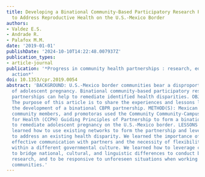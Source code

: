 ```yaml
---
title: Developing a Binational Community-Based Participatory Research Partnership
  to Address Reproductive Health on the U.S.-Mexico Border
authors:
- Valdez E.S.
- Andrade R.
- Palafox M.M.
date: '2019-01-01'
publishDate: '2024-10-10T14:22:48.007937Z'
publication_types:
- article-journal
publication: '*Progress in community health partnerships : research, education, and
  action*'
doi: 10.1353/cpr.2019.0054
abstract: 'BACKGROUND: U.S.-Mexico border communities bear a disproportionate burden
  of adolescent pregnancy. Binational community-based participatory research (CBPR)
  partnerships can help to remediate identified health disparities. OBJECTIVE(S):
  The purpose of this article is to share the experiences and lessons learned from
  the development of a binational CBPR partnership. METHOD(S): Mexican and U.S. academics,
  community members, and promotoras used the Community Community-Campus Partnerships
  for Health (CCPH) Guiding Principles of Partnership to form a binational CBPR partnership
  to remediate adolescent pregnancy on the U.S.-Mexico border. LESSONS LEARNED: We
  learned how to use existing networks to form the partnership and leverage resources
  to address an existing health disparity. We learned the importance of engaging in
  effective communication with partners and the necessity of flexibility when working
  within a different governmental culture. We learned how to leverage critical partnerships
  to bridge national, cultural, and linguistic differences to conduct binational partnership
  research, and to be responsive to unforeseen situations when working in low-resource
  communities.'
---
```

